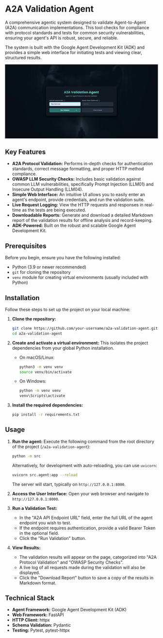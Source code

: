 # A2A Validation Agent

A comprehensive agentic system designed to validate Agent-to-Agent (A2A) communication implementations. This tool checks for compliance with protocol standards and tests for common security vulnerabilities, ensuring your agent's API is robust, secure, and reliable.

The system is built with the Google Agent Development Kit (ADK) and provides a simple web interface for initiating tests and viewing clear, structured results.


![A2A Validation Agent UI Demo](./assets/demo.gif)


## Key Features

*   **A2A Protocol Validation:** Performs in-depth checks for authentication standards, correct message formatting, and proper HTTP method compliance.
*   **OWASP LLM Security Checks:** Includes basic validation against common LLM vulnerabilities, specifically Prompt Injection (LLM01) and Insecure Output Handling (LLM04).
*   **Simple Web Interface:** An intuitive UI allows you to easily enter an agent's endpoint, provide credentials, and run the validation suite.
*   **Live Request Logging:** View the HTTP requests and responses in real-time as the tests are being executed.
*   **Downloadable Reports:** Generate and download a detailed Markdown report of the validation results for offline analysis and record-keeping.
*   **ADK-Powered:** Built on the robust and scalable Google Agent Development Kit.

## Prerequisites

Before you begin, ensure you have the following installed:
*   Python (3.9 or newer recommended)
*   `git` for cloning the repository
*   `venv` module for creating virtual environments (usually included with Python)

## Installation

Follow these steps to set up the project on your local machine:

1.  **Clone the repository:**
    ```bash
    git clone https://github.com/your-username/a2a-validation-agent.git
    cd a2a-validation-agent
    ```

2.  **Create and activate a virtual environment:**
    This isolates the project dependencies from your global Python installation.

    *   On macOS/Linux:
        ```bash
        python3 -m venv venv
        source venv/bin/activate
        ```
    *   On Windows:
        ```bash
        python -m venv venv
        venv\Scripts\activate
        ```

3.  **Install the required dependencies:**
    ```bash
    pip install -r requirements.txt
    ```

## Usage

1.  **Run the agent:**
    Execute the following command from the root directory of the project (`/a2a-validation-agent`):
    ```bash
    python -m src
    ```
    Alternatively, for development with auto-reloading, you can use `uvicorn`:
    ```bash
    uvicorn src.agent:app --reload
    ```
    The server will start, typically on `http://127.0.0.1:8000`.

2.  **Access the User Interface:**
    Open your web browser and navigate to `http://127.0.0.1:8000`.

3.  **Run a Validation Test:**
    *   In the "A2A API Endpoint URL" field, enter the full URL of the agent endpoint you wish to test.
    *   If the endpoint requires authentication, provide a valid Bearer Token in the optional field.
    *   Click the "Run Validation" button.

4.  **View Results:**
    *   The validation results will appear on the page, categorized into "A2A Protocol Validation" and "OWASP Security Checks".
    *   A live log of all requests made during the validation will also be displayed.
    *   Click the "Download Report" button to save a copy of the results in Markdown format.

## Technical Stack

*   **Agent Framework:** Google Agent Development Kit (ADK)
*   **Web Framework:** FastAPI
*   **HTTP Client:** httpx
*   **Schema Validation:** Pydantic
*   **Testing:** Pytest, pytest-httpx
